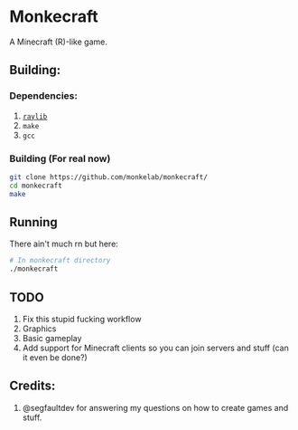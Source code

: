 # Monkecraft
A Minecraft (R)-like game.
## Building:
### Dependencies:
1. [`raylib`](https://github.com/raysan5/raylib)
2. `make`
3. `gcc`
### Building (For real now)
```sh
git clone https://github.com/monkelab/monkecraft/
cd monkecraft
make
```
## Running
There ain't much rn but here:
```sh
# In monkecraft directory
./monkecraft
```
## TODO
1. Fix this stupid fucking workflow
2. Graphics
3. Basic gameplay
4. Add support for Minecraft clients so you can join servers and stuff (can it even be done?)
## Credits:
1. @segfaultdev for answering my questions on how to create games and stuff.
